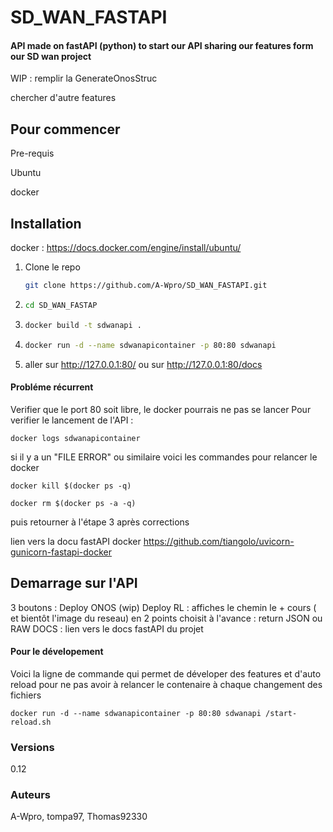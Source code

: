 # SD_WAN_FASTAPI
#### API made on fastAPI (python) to start our API sharing our features form our SD wan project

WIP : 
remplir la GenerateOnosStruc

chercher d'autre features

## Pour commencer


Pre-requis

Ubuntu

docker


## Installation

docker : https://docs.docker.com/engine/install/ubuntu/

1. Clone le repo
   ```sh
   git clone https://github.com/A-Wpro/SD_WAN_FASTAPI.git
   ```
2.
   ```sh
   cd SD_WAN_FASTAP
   ```

3.
   ```sh
   docker build -t sdwanapi .
   ```

4.
   ```sh
   docker run -d --name sdwanapicontainer -p 80:80 sdwanapi
   ```

5.  aller sur http://127.0.0.1:80/
 ou sur http://127.0.0.1:80/docs

#### Probléme récurrent
   Verifier que le port 80 soit libre, le docker pourrais ne  pas se lancer
   Pour verifier le lancement de l'API  : 
   ```
   docker logs sdwanapicontainer 
   ```
   si il y a un "FILE ERROR" ou similaire voici les commandes pour relancer le docker 
   ```
   docker kill $(docker ps -q)
   ```
   ```
   docker rm $(docker ps -a -q)
   ```
   puis retourner à l'étape 3 après corrections 
   
   lien vers la docu fastAPI docker
   https://github.com/tiangolo/uvicorn-gunicorn-fastapi-docker

## Demarrage sur l'API

3 boutons : 
Deploy ONOS (wip)
Deploy RL : affiches le chemin le + cours ( et bientôt l'image du reseau) en 2 points choisit à l'avance : return JSON ou RAW
DOCS : lien vers le docs fastAPI du projet

#### Pour le dévelopement 
Voici la ligne de commande qui permet de déveloper des features et d'auto reload pour ne pas avoir à relancer le contenaire à chaque changement des fichiers
```
docker run -d --name sdwanapicontainer -p 80:80 sdwanapi /start-reload.sh
```

### Versions
0.12

### Auteurs

A-Wpro, tompa97, Thomas92330


